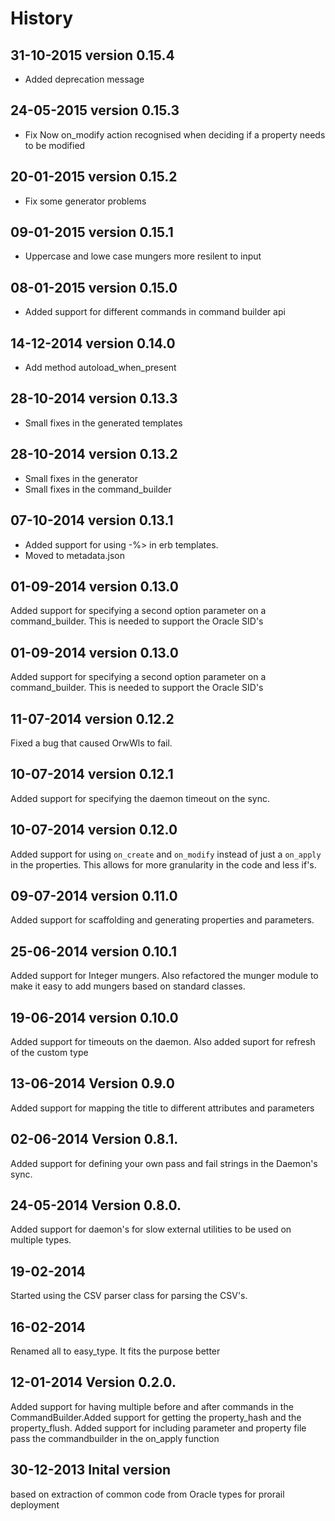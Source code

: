 History
========

31-10-2015  version 0.15.4
--------------------------
- Added deprecation message

24-05-2015  version 0.15.3
--------------------------
- Fix Now on_modify action recognised when deciding if a property needs to be modified


20-01-2015  version 0.15.2
--------------------------
- Fix some generator problems

09-01-2015  version 0.15.1
--------------------------
- Uppercase and lowe case mungers more resilent to input

08-01-2015  version 0.15.0
--------------------------
- Added support for different commands in command builder api

14-12-2014  version 0.14.0
--------------------------
- Add method autoload_when_present

28-10-2014  version 0.13.3
--------------------------
- Small fixes in the generated templates

28-10-2014  version 0.13.2
--------------------------
- Small fixes in the generator
- Small fixes in the command_builder


07-10-2014  version 0.13.1
--------------------------
- Added support for using -%> in erb templates.
- Moved to metadata.json

01-09-2014  version 0.13.0
--------------------------
Added support for specifying a second option parameter on a command_builder. This is needed to support the Oracle SID's


01-09-2014  version 0.13.0
--------------------------
Added support for specifying a second option parameter on a command_builder. This is needed to support the Oracle SID's

11-07-2014  version 0.12.2
--------------------------
Fixed a bug that caused OrwWls to fail.

10-07-2014  version 0.12.1
--------------------------
Added support for specifying the daemon timeout on the sync.

10-07-2014  version 0.12.0
--------------------------
Added support for using `on_create` and `on_modify` instead of just a `on_apply` in the properties. This allows for more granularity in the code and less if's.

09-07-2014  version 0.11.0
--------------------------
Added support for scaffolding and generating properties and parameters.

25-06-2014  version 0.10.1
--------------------------
Added support for Integer mungers. Also refactored the munger module to make it easy to add mungers based on standard classes.

19-06-2014  version 0.10.0
---------------------------
Added support for timeouts on the daemon. Also added suport for refresh of the custom type

13-06-2014  Version 0.9.0
-------------------------
Added support for mapping the title to different attributes and parameters

02-06-2014  Version 0.8.1.
-------------------------
Added support for defining your own pass and fail strings in the Daemon's sync.

24-05-2014  Version 0.8.0.
-------------------------
Added support for daemon's for slow external utilities to be used on multiple types. 

19-02-2014
-------------------------
Started using the CSV parser class for parsing the CSV's. 

16-02-2014
-------------------------
Renamed all to easy_type. It fits the purpose better

12-01-2014	Version 0.2.0.
-------------------------
Added support for having multiple before and after commands in the CommandBuilder.Added support for getting the property_hash and the property_flush. Added support for including parameter and property file pass the commandbuilder in the on_apply function

30-12-2013  Inital version
-------------------------
based on extraction of common code from Oracle types for prorail deployment





